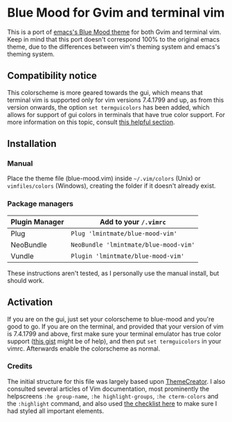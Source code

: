 # Blue Mood for Gvim and terminal vim

This is a port of [emacs's Blue Mood theme](https://emacsthemes.com/themes/blue-mood-theme.html) for both Gvim and terminal vim. Keep in mind that this port doesn't correspond 100% to the original emacs theme, due to the differences between vim's theming system and emacs's theming system.

## Compatibility notice

This colorscheme is more geared towards the gui, which means that terminal vim is supported only for vim versions 7.4.1799 and up, as from this version onwards, the option `set termguicolors` has been added, which allows for support of gui colors in terminals that have true color support. For more information on this topic, consult [this helpful section](https://github.com/mhinz/vim-galore#true-colors).

## Installation

### Manual

Place the theme file (blue-mood.vim) inside `~/.vim/colors` (Unix) or `vimfiles/colors` (Windows), creating the folder if it doesn't already exist.

### Package managers

Plugin Manager  | Add to your `/.vimrc`
--------------- | --------------------------------------------------
Plug            | `Plug 'lmintmate/blue-mood-vim'`
NeoBundle       | `NeoBundle 'lmintmate/blue-mood-vim'`
Vundle          | `Plugin 'lmintmate/blue-mood-vim'`

These instructions aren't tested, as I personally use the manual install, but should work.

## Activation

If you are on the gui, just set your colorscheme to blue-mood and you're good to go. If you are on the terminal, and provided that your version of vim is 7.4.1799 and above, first make sure your terminal emulator has true color support ([this gist](https://gist.github.com/XVilka/8346728) might be of help), and then put `set termguicolors` in your vimrc. Afterwards enable the colorscheme as normal.

### Credits

The initial structure for this file was largely based upon [ThemeCreator](https://github.com/mswift42/themecreator). I also consulted several articles of Vim documentation, most prominently the helpscreens `:he group-name`, `:he highlight-groups`, `:he cterm-colors` and the `:highlight` command, and also used [the checklist here](http://vimcasts.org/episodes/creating-colorschemes-for-vim/) to make sure I had styled all important elements.
